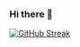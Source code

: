### Hi there 👋
[![GitHub Streak](https://streak-stats.demolab.com?user=aramayomartin&theme=dark&hide_border=true)](https://git.io/streak-stats)
<!--
**aramayomartin/aramayomartin** is a ✨ _special_ ✨ repository because its `README.md` (this file) appears on your GitHub profile.

Here are some ideas to get you started:

- 🔭 I’m currently working on ...
- 🌱 I’m currently learning ...
- 👯 I’m looking to collaborate on ...
- 🤔 I’m looking for help with ...
- 💬 Ask me about ...
- 📫 How to reach me: ...
- 😄 Pronouns: ...
- ⚡ Fun fact: ...
-->
